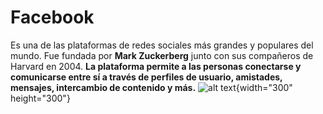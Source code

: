 # Facebook 
Es una de las plataformas de redes sociales más grandes y populares del mundo. Fue fundada por **Mark Zuckerberg** junto con sus compañeros de Harvard en 2004. **La plataforma permite a las personas conectarse y comunicarse entre sí a través de perfiles de usuario, amistades, mensajes, intercambio de contenido y más.**
![alt text](https://cdn0.iconfinder.com/data/icons/popular-social-media-colored/48/JD-03-512.png){width="300" height="300"} 

